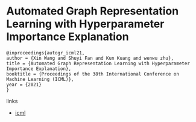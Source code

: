 # Automated Graph Representation Learning with Hyperparameter Importance Explanation

```
@inproceedings{autogr_icml21,
author = {Xin Wang and Shuyi Fan and Kun Kuang and wenwu zhu},
title = {Automated Graph Representation Learning with Hyperparameter Importance Explanation},
booktitle = {Proceedings of the 38th International Conference on Machine Learning (ICML)},
year = {2021}
}
```

links
- [icml](https://icml.cc/Conferences/2021/ScheduleMultitrack?event=9680)
